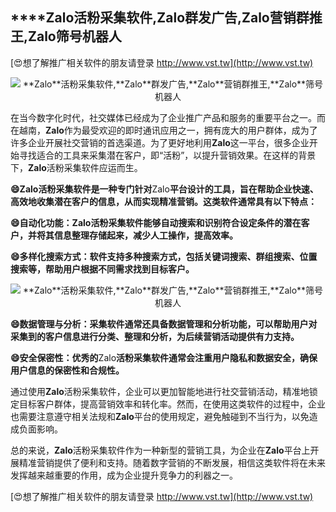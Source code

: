 ## ****Zalo**活粉采集软件,**Zalo**群发广告,**Zalo**营销群推王,**Zalo**筛号机器人**

[😍想了解推广相关软件的朋友请登录 http://www.vst.tw](http://www.vst.tw)

 <center><img src="https://vst.tw/MP4/tuiguang/png/6.png" alt="**Zalo**活粉采集软件,**Zalo**群发广告,**Zalo**营销群推王,**Zalo**筛号机器人"></center>

在当今数字化时代，社交媒体已经成为了企业推广产品和服务的重要平台之一。而在越南，**Zalo**作为最受欢迎的即时通讯应用之一，拥有庞大的用户群体，成为了许多企业开展社交营销的首选渠道。为了更好地利用**Zalo**这一平台，很多企业开始寻找适合的工具来采集潜在客户，即“活粉”，以提升营销效果。在这样的背景下，**Zalo**活粉采集软件应运而生。

**😄**Zalo**活粉采集软件是一种专门针对**Zalo**平台设计的工具，旨在帮助企业快速、高效地收集潜在客户的信息，从而实现精准营销。这类软件通常具有以下特点：**

**😄自动化功能：**Zalo**活粉采集软件能够自动搜索和识别符合设定条件的潜在客户，并将其信息整理存储起来，减少人工操作，提高效率。**

**😄多样化搜索方式：软件支持多种搜索方式，包括关键词搜索、群组搜索、位置搜索等，帮助用户根据不同需求找到目标客户。**

 <center><img src="https://vst.tw/MP4/tuiguang/png/1.png" alt="**Zalo**活粉采集软件,**Zalo**群发广告,**Zalo**营销群推王,**Zalo**筛号机器人"></center>

**😄数据管理与分析：采集软件通常还具备数据管理和分析功能，可以帮助用户对采集到的客户信息进行分类、整理和分析，为后续营销活动提供有力支持。**

**😄安全保密性：优秀的**Zalo**活粉采集软件通常会注重用户隐私和数据安全，确保用户信息的保密性和合规性。**

通过使用**Zalo**活粉采集软件，企业可以更加智能地进行社交营销活动，精准地锁定目标客户群体，提高营销效率和转化率。然而，在使用这类软件的过程中，企业也需要注意遵守相关法规和**Zalo**平台的使用规定，避免触碰到不当行为，以免造成负面影响。

总的来说，**Zalo**活粉采集软件作为一种新型的营销工具，为企业在**Zalo**平台上开展精准营销提供了便利和支持。随着数字营销的不断发展，相信这类软件将在未来发挥越来越重要的作用，成为企业提升竞争力的利器之一。

[😍想了解推广相关软件的朋友请登录 http://www.vst.tw](http://www.vst.tw)



